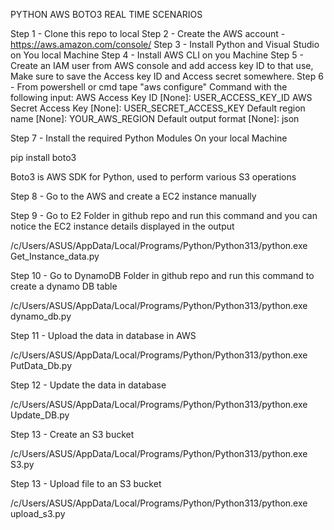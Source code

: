 PYTHON AWS BOTO3 REAL TIME SCENARIOS

Step 1 - Clone this repo to local
Step 2 - Create the AWS account - https://aws.amazon.com/console/
Step 3 - Install Python and Visual Studio on You local Machine
Step 4 - Install AWS CLI on you Machine
Step 5 - Create an IAM user from AWS console and add access key ID to that use, Make sure to save the Access key ID and Access secret somewhere.
Step 6 - From powershell or cmd tape "aws configure" Command with the following input:
AWS Access Key ID [None]: USER_ACCESS_KEY_ID
AWS Secret Access Key [None]: USER_SECRET_ACCESS_KEY
Default region name [None]: YOUR_AWS_REGION
Default output format [None]: json

Step 7 - Install the required Python Modules On your local Machine

pip install boto3

Boto3 is AWS SDK for Python, used to perform various S3 operations

Step 8 - Go to the AWS and create a EC2 instance manually

Step 9 - Go to E2 Folder in github repo and run this command and you can notice the EC2 
instance details displayed in the output

/c/Users/ASUS/AppData/Local/Programs/Python/Python313/python.exe Get_Instance_data.py

Step 10 - Go to DynamoDB Folder in github repo and run this command to create a dynamo DB table

/c/Users/ASUS/AppData/Local/Programs/Python/Python313/python.exe dynamo_db.py

Step 11 - Upload the data in database in AWS

/c/Users/ASUS/AppData/Local/Programs/Python/Python313/python.exe PutData_Db.py

Step 12 - Update the data in database

/c/Users/ASUS/AppData/Local/Programs/Python/Python313/python.exe Update_DB.py

Step 13 - Create an S3 bucket

/c/Users/ASUS/AppData/Local/Programs/Python/Python313/python.exe S3.py

Step 13 - Upload file to an S3 bucket

/c/Users/ASUS/AppData/Local/Programs/Python/Python313/python.exe upload_s3.py
